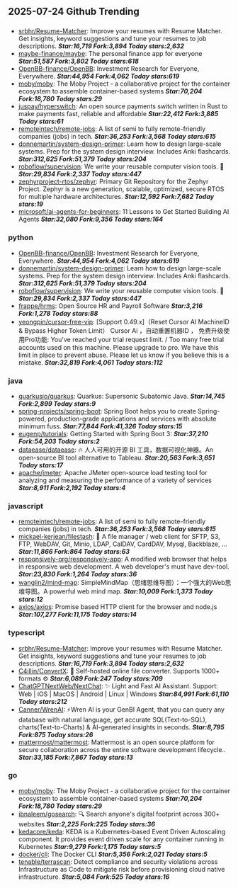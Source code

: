 ## 2025-07-24 Github Trending

### 
* [srbhr/Resume-Matcher](https://github.com/srbhr/Resume-Matcher): Improve your resumes with Resume Matcher. Get insights, keyword suggestions and tune your resumes to job descriptions. ***Star:16,719 Fork:3,894 Today stars:2,632***
* [maybe-finance/maybe](https://github.com/maybe-finance/maybe): The personal finance app for everyone ***Star:51,587 Fork:3,802 Today stars:618***
* [OpenBB-finance/OpenBB](https://github.com/OpenBB-finance/OpenBB): Investment Research for Everyone, Everywhere. ***Star:44,954 Fork:4,062 Today stars:619***
* [moby/moby](https://github.com/moby/moby): The Moby Project - a collaborative project for the container ecosystem to assemble container-based systems ***Star:70,204 Fork:18,780 Today stars:29***
* [juspay/hyperswitch](https://github.com/juspay/hyperswitch): An open source payments switch written in Rust to make payments fast, reliable and affordable ***Star:22,412 Fork:3,885 Today stars:61***
* [remoteintech/remote-jobs](https://github.com/remoteintech/remote-jobs): A list of semi to fully remote-friendly companies (jobs) in tech. ***Star:36,253 Fork:3,568 Today stars:615***
* [donnemartin/system-design-primer](https://github.com/donnemartin/system-design-primer): Learn how to design large-scale systems. Prep for the system design interview. Includes Anki flashcards. ***Star:312,625 Fork:51,379 Today stars:204***
* [roboflow/supervision](https://github.com/roboflow/supervision): We write your reusable computer vision tools. 💜 ***Star:29,834 Fork:2,337 Today stars:447***
* [zephyrproject-rtos/zephyr](https://github.com/zephyrproject-rtos/zephyr): Primary Git Repository for the Zephyr Project. Zephyr is a new generation, scalable, optimized, secure RTOS for multiple hardware architectures. ***Star:12,592 Fork:7,682 Today stars:19***
* [microsoft/ai-agents-for-beginners](https://github.com/microsoft/ai-agents-for-beginners): 11 Lessons to Get Started Building AI Agents ***Star:32,080 Fork:9,356 Today stars:164***

### python
* [OpenBB-finance/OpenBB](https://github.com/OpenBB-finance/OpenBB): Investment Research for Everyone, Everywhere. ***Star:44,954 Fork:4,062 Today stars:619***
* [donnemartin/system-design-primer](https://github.com/donnemartin/system-design-primer): Learn how to design large-scale systems. Prep for the system design interview. Includes Anki flashcards. ***Star:312,625 Fork:51,379 Today stars:204***
* [roboflow/supervision](https://github.com/roboflow/supervision): We write your reusable computer vision tools. 💜 ***Star:29,834 Fork:2,337 Today stars:447***
* [frappe/hrms](https://github.com/frappe/hrms): Open Source HR and Payroll Software ***Star:3,216 Fork:1,278 Today stars:88***
* [yeongpin/cursor-free-vip](https://github.com/yeongpin/cursor-free-vip): [Support 0.49.x]（Reset Cursor AI MachineID & Bypass Higher Token Limit） Cursor Ai ，自动重置机器ID ， 免费升级使用Pro功能: You've reached your trial request limit. / Too many free trial accounts used on this machine. Please upgrade to pro. We have this limit in place to prevent abuse. Please let us know if you believe this is a mistake. ***Star:32,819 Fork:4,061 Today stars:112***

### java
* [quarkusio/quarkus](https://github.com/quarkusio/quarkus): Quarkus: Supersonic Subatomic Java. ***Star:14,745 Fork:2,899 Today stars:9***
* [spring-projects/spring-boot](https://github.com/spring-projects/spring-boot): Spring Boot helps you to create Spring-powered, production-grade applications and services with absolute minimum fuss. ***Star:77,844 Fork:41,326 Today stars:15***
* [eugenp/tutorials](https://github.com/eugenp/tutorials): Getting Started with Spring Boot 3: ***Star:37,210 Fork:54,203 Today stars:2***
* [dataease/dataease](https://github.com/dataease/dataease): 🔥 人人可用的开源 BI 工具，数据可视化神器。An open-source BI tool alternative to Tableau. ***Star:20,563 Fork:3,651 Today stars:17***
* [apache/jmeter](https://github.com/apache/jmeter): Apache JMeter open-source load testing tool for analyzing and measuring the performance of a variety of services ***Star:8,911 Fork:2,192 Today stars:4***

### javascript
* [remoteintech/remote-jobs](https://github.com/remoteintech/remote-jobs): A list of semi to fully remote-friendly companies (jobs) in tech. ***Star:36,253 Fork:3,568 Today stars:615***
* [mickael-kerjean/filestash](https://github.com/mickael-kerjean/filestash): 📁 A file manager / web client for SFTP, S3, FTP, WebDAV, Git, Minio, LDAP, CalDAV, CardDAV, Mysql, Backblaze, ... ***Star:11,866 Fork:864 Today stars:63***
* [responsively-org/responsively-app](https://github.com/responsively-org/responsively-app): A modified web browser that helps in responsive web development. A web developer's must have dev-tool. ***Star:23,830 Fork:1,264 Today stars:36***
* [wanglin2/mind-map](https://github.com/wanglin2/mind-map): SimpleMindMap（思绪思维导图）：一个强大的Web思维导图。A powerful web mind map. ***Star:10,009 Fork:1,373 Today stars:12***
* [axios/axios](https://github.com/axios/axios): Promise based HTTP client for the browser and node.js ***Star:107,277 Fork:11,175 Today stars:14***

### typescript
* [srbhr/Resume-Matcher](https://github.com/srbhr/Resume-Matcher): Improve your resumes with Resume Matcher. Get insights, keyword suggestions and tune your resumes to job descriptions. ***Star:16,719 Fork:3,894 Today stars:2,632***
* [C4illin/ConvertX](https://github.com/C4illin/ConvertX): 💾 Self-hosted online file converter. Supports 1000+ formats ⚙️ ***Star:6,089 Fork:247 Today stars:709***
* [ChatGPTNextWeb/NextChat](https://github.com/ChatGPTNextWeb/NextChat): ✨ Light and Fast AI Assistant. Support: Web | iOS | MacOS | Android | Linux | Windows ***Star:84,991 Fork:61,110 Today stars:212***
* [Canner/WrenAI](https://github.com/Canner/WrenAI): ⚡️Wren AI is your GenBI Agent, that you can query any database with natural language, get accurate SQL(Text-to-SQL), charts(Text-to-Charts) & AI-generated insights in seconds. ***Star:8,795 Fork:875 Today stars:26***
* [mattermost/mattermost](https://github.com/mattermost/mattermost): Mattermost is an open source platform for secure collaboration across the entire software development lifecycle.. ***Star:33,185 Fork:7,867 Today stars:13***

### go
* [moby/moby](https://github.com/moby/moby): The Moby Project - a collaborative project for the container ecosystem to assemble container-based systems ***Star:70,204 Fork:18,780 Today stars:29***
* [ibnaleem/gosearch](https://github.com/ibnaleem/gosearch): 🔍 Search anyone's digital footprint across 300+ websites ***Star:2,225 Fork:225 Today stars:36***
* [kedacore/keda](https://github.com/kedacore/keda): KEDA is a Kubernetes-based Event Driven Autoscaling component. It provides event driven scale for any container running in Kubernetes ***Star:9,279 Fork:1,175 Today stars:5***
* [docker/cli](https://github.com/docker/cli): The Docker CLI ***Star:5,356 Fork:2,021 Today stars:5***
* [tenable/terrascan](https://github.com/tenable/terrascan): Detect compliance and security violations across Infrastructure as Code to mitigate risk before provisioning cloud native infrastructure. ***Star:5,084 Fork:525 Today stars:16***
